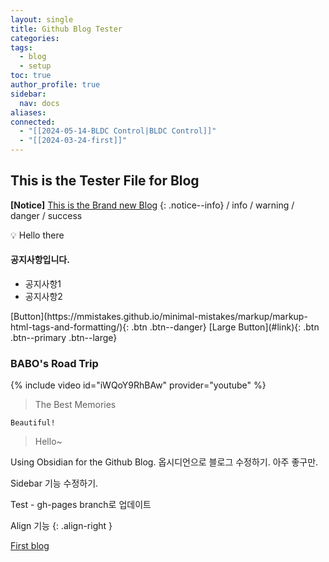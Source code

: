 ```yaml
---
layout: single
title: Github Blog Tester
categories: 
tags:
  - blog
  - setup
toc: true
author_profile: true
sidebar:
  nav: docs
aliases: 
connected:
  - "[[2024-05-14-BLDC Control|BLDC Control]]"
  - "[[2024-03-24-first]]"
---
```

## This is the Tester File for Blog

**[Notice]** [This is the Brand new Blog](https://thejourneyofbabo.github.io/)
{: .notice--info} 
/ info / warning / danger / success

<aside> 💡
Hello there
</aside>
<div class="notice--success">
<h4>공지사항입니다.</h4>
	<ul>
		<li>공지사항1</li>
		<li>공지사항2</li>
	</ul>
</div>
[Button](https://mmistakes.github.io/minimal-mistakes/markup/markup-html-tags-and-formatting/){: .btn .btn--danger}
[Large Button](#link){: .btn .btn--primary .btn--large}

### BABO's Road Trip
{% include video id="iWQoY9RhBAw" provider="youtube" %}
>The Best Memories

```
Beautiful!
```
>Hello~

Using Obsidian for the Github Blog.
옵시디언으로 블로그 수정하기. 아주 좋구만.

Sidebar 기능 수정하기.

Test - gh-pages branch로 업데이트

Align 기능
{: .align-right }

[First blog](2024-03-24-first)


